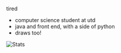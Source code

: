 tired

- computer science student at utd
- java and front end, with a side of python
- draws too!

![Stats](https://github-readme-stats.vercel.app/api?raspberryhelp=anuraghazra&show_icons=true&theme=dark)
